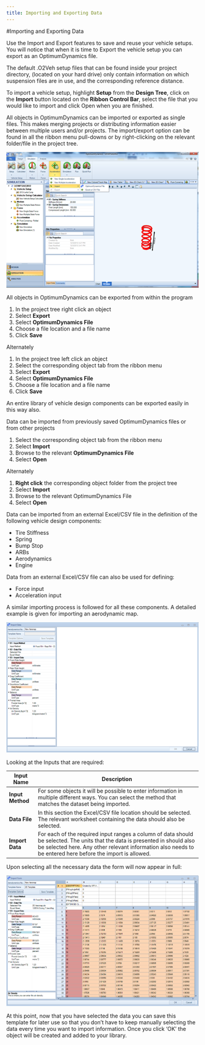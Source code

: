 ```yaml
---
title: Importing and Exporting Data
---
```


#Importing and Exporting Data

Use the Import and Export features to save and reuse your vehicle setups. You will notice that when it is time to Export the vehicle setup you can export as an OptimumDynamics file.

The default .O2Veh setup files that can be found inside your project directory, (located on your hard drive) only contain information on which suspension files are in use, and the corresponding reference distance.

To import a vehicle setup, highlight __Setup__ from the __Design Tree__, click on the __Import__ button located on the __Ribbon Control Bar__, select the file that you would like to import and click Open when you are finished. 

All objects in OptimumDynamics can be imported or exported as single files. This makes merging projects or distributing information easier between multiple users and/or projects. The import/export option can be found in all the ribbon menu pull-downs or by right-clicking on the relevant folder/file in the project tree. 

![Import Export](../img/Importexport.png)

All objects in OptimumDynamics can be exported from within the program

1.	In the project tree right click an object
2.	Select __Export__
3.	Select __OptimumDynamics File__
4.	Choose a file location and a file name
5.	Click __Save__

Alternately

1.	In the project tree left click an object
2.	Select the corresponding object tab from the ribbon menu
3.	Select __Export__
4.	Select __OptimumDynamics File__
5.	Choose a file location and a file name
6.	Click __Save__

An entire library of vehicle design components can be exported easily in this way also.

Data can be imported from previously saved OptimumDynamics files or from other projects

1.	Select the corresponding object tab from the ribbon menu
2.	Select __Import__
3.	Browse to the relevant __OptimumDynamics File__
4.	Select __Open__

Alternately

1.	__Right click__ the corresponding object folder from the project tree
2.	Select __Import__
3.	Browse to the relevant OptimumDynamics File
4.	Select __Open__

Data can be imported from an external Excel/CSV file in the definition of the following vehicle design components:
 
* Tire Stiffness
* Spring
* Bump Stop
* ARBs
* Aerodynamics
* Engine
 

Data from an external Excel/CSV file can also be used for defining:
 
* Force input
* Acceleration input
 

A similar importing process is followed for all these components. A detailed example is given for importing an aerodynamic map.

![Aero Import](../img/Aeroimport.png)

Looking at the Inputs that are required:

__Input Name__|__Description__
-|-
__Input Method__|For some objects it will be possible to enter information in multiple different ways. You can select the method that matches the dataset being imported.
__Data File__|In this section the Excel/CSV file location should be selected. The relevant worksheet containing the data should also be selected.
__Import Data__|For each of the required input ranges a column of data should be selected. The units that the data is presented in should also be selected here. Any other relevant information also needs to be entered here before the import is allowed.

Upon selecting all the necessary data the form will now appear in full:

![Aero Import](../img/aerofullimport.png)

At this point, now that you have selected the data you can save this template for later use so that you don’t have to keep manually selecting the data every time you want to import information. Once you click ‘OK’ the object will be created and added to your library.